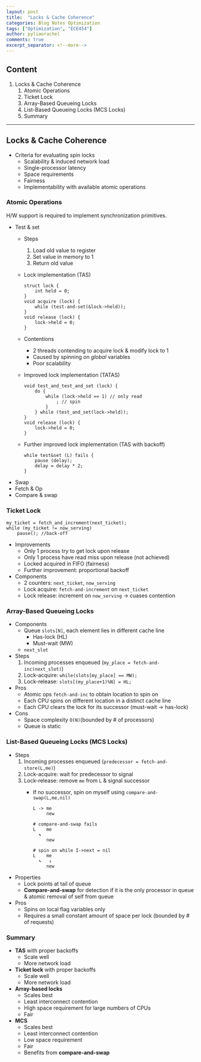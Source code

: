 ```yaml
---
layout: post
title:  "Locks & Cache Coherence"
categories: Blog Notes Optimization
tags: ["Optimization", "ECE454"]
author: pyliaorachel
comments: true
excerpt_separator: <!--more-->
---
```


## Content

1. Locks & Cache Coherence
	1. Atomic Operations
	2. Ticket Lock
	3. Array-Based Queueing Locks
	4. List-Based Queueing Locks (MCS Locks)
	5. Summary

<!--more-->
---
## Locks & Cache Coherence

- Criteria for evaluating spin locks
	- Scalability & induced network load
	- Single-processor latency
	- Space requirements
	- Fairness
	- Implementability with available atomic operations

### Atomic Operations

H/W support is required to implement synchronization primitives.

- Test & set
	- Steps
		1. Load old value to register
		2. Set value in memory to 1
		3. Return old value
	- Lock implementation (TAS)

		```
		struct lock { 
			int held = 0;
		}
		void acquire (lock) {
			while (test-and-set(&lock->held)); 
		}
		void release (lock) { 
			lock->held = 0;
		}
		```
	- Contentions
		- 2 threads contending to acquire lock & modify lock to 1
		- Caused by spinning on _global_ variables
		- Poor scalability
	- Improved lock implementation (TATAS)

		```
		void test_and_test_and_set (lock) { 
			do {
				while (lock->held == 1) // only read
					; // spin 
				}
			} while (test_and_set(lock->held));
		}
		void release (lock) {
			lock->held = 0; 
		}
		```

	- Further improved lock implementation (TAS with backoff)

		```
		while test&set (L) fails { 
			pause (delay);
			delay = delay * 2;
		}
		```
- Swap
- Fetch & Op
- Compare & swap

### Ticket Lock

```
my_ticket = fetch_and_increment(next_ticket); 
while (my_ticket != now_serving)
	pause(); //back-off
```

- Improvements
	- Only 1 process try to get lock upon release
	- Only 1 process have read miss upon release (not achieved)
	- Locked acquired in FIFO (fairness)
	- Further improvement: proportional backoff
- Components
	- 2 counters: `next_ticket`, `now_serving`
	- Lock acquire: `fetch-and-increment` on `next_ticket`
	- Lock release: increment on `now_serving` -> cuases contention

### Array-Based Queueing Locks

- Components
	- Queue `slots[N]`, each element lies in different cache line
		- Has-lock (HL)
		- Must-wait (MW)
	- `next_slot`
- Steps
	1. Incoming processes enqueued (`my_place = fetch-and-inc(next_slot)`)
	2. Lock-acquire: `while(slots[my_place] == MW);`
	3. Lock-release: `slots[(my_place+1)%N] = HL;`
- Pros
	- Atomic ops `fetch-and-inc` to obtain location to spin on
	- Each CPU spins on different location in a distinct cache line
	- Each CPU clears the lock for its successor (must-wait -> has-lock)
- Cons
	- Space complexity `O(N)`(bounded by # of processors)
	- Queue is static

### List-Based Queueing Locks (MCS Locks)

- Steps
	1. Incoming processes enqueued (`predecessor = fetch-and-store(L,me)`)
	2. Lock-acquire: wait for predecessor to signal
	3. Lock-release: remove `me` from `L` & signal successor
		- If no successor, spin on myself using `compare-and-swap(L,me,nil)`

			```
			L -> me
				 new

			# compare-and-swap fails
			L    me
			  ⬊  
			  	 new

			# spin on while I->next = nil
			L    me
			  ⬊   ↓
			  	 new
			```
- Properties
	- Lock points at tail of queue
	- __Compare-and-swap__ for detection if it is the only processor in queue & atomic removal of self from queue
- Pros
	- Spins on local flag variables only
	- Requires a small constant amount of space per lock (bounded by # of requests)

### Summary

- __TAS__ with proper backoffs
	- Scale well
	- More network load
- __Ticket lock__ with proper backoffs 
	- Scale well
	- More network load
- __Array-based locks__
	- Scales best
	- Least interconnect contention
	- High space requirement for large numbers of CPUs
	- Fair
- __MCS__
	- Scales best
	- Least interconnect contention
	- Low space requirement
	- Fair
	- Benefits from __compare-and-swap__



















